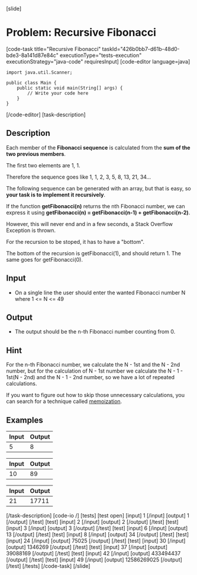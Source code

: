 [slide]
# Problem: Recursive Fibonacci
[code-task title="Recursive Fibonacci" taskId="426b0bb7-d61b-48d0-bde3-8a141d87e84c" executionType="tests-execution" executionStrategy="java-code" requiresInput]
[code-editor language=java]
```
import java.util.Scanner;

public class Main {
    public static void main(String[] args) {
        // Write your code here
    }
}
```
[/code-editor]
[task-description]
## Description
Each member of the **Fibonacci sequence** is calculated from the **sum of the two previous members**.

The first two elements are 1, 1.

Therefore the sequence goes like 1, 1, 2, 3, 5, 8, 13, 21, 34…

The following sequence can be generated with an array, but that is easy, so **your task is to implement it recursively**.

If the function **getFibonacci(n)** returns the nth Fibonacci number, we can express it using 
**getFibonacci(n) = getFibonacci(n-1) + getFibonacci(n-2)**.

However, this will never end and in a few seconds, a Stack Overflow Exception is thrown. 

For the recursion to be stoped, it has to have a "bottom". 

The bottom of the recursion is getFibonacci(1), and should return 1. The same goes for getFibonacci(0).

## Input

- On a single line the user should enter the wanted Fibonacci number N where 1 <= N <= 49

## Output

- The output should be the n-th Fibonacci number counting from 0.

## Hint

For the n-th Fibonacci number, we calculate the N - 1st and the N - 2nd number, but for the calculation of N - 1st number we calculate the N - 1 - 1st(N - 2nd) and the N - 1 - 2nd number, so we have a lot of repeated calculations.

If you want to figure out how to skip those unnecessary calculations, you can search for a technique called [memoization](https://en.wikipedia.org/wiki/Memoization).

## Examples
| **Input** | **Output** |
| --- | --- |
| 5 | 8 |

| **Input** | **Output** |
| --- | --- |
| 10 | 89 |

| **Input** | **Output** |
| --- | --- |
| 21 | 17711 |

[/task-description]
[code-io /]
[tests]
[test open]
[input]
1
[/input]
[output]
1
[/output]
[/test]
[test]
[input]
2
[/input]
[output]
2
[/output]
[/test]
[test]
[input]
3
[/input]
[output]
3
[/output]
[/test]
[test]
[input]
6
[/input]
[output]
13
[/output]
[/test]
[test]
[input]
8
[/input]
[output]
34
[/output]
[/test]
[test]
[input]
24
[/input]
[output]
75025
[/output]
[/test]
[test]
[input]
30
[/input]
[output]
1346269
[/output]
[/test]
[test]
[input]
37
[/input]
[output]
39088169
[/output]
[/test]
[test]
[input]
42
[/input]
[output]
433494437
[/output]
[/test]
[test]
[input]
49
[/input]
[output]
12586269025
[/output]
[/test]
[/tests]
[/code-task]
[/slide]